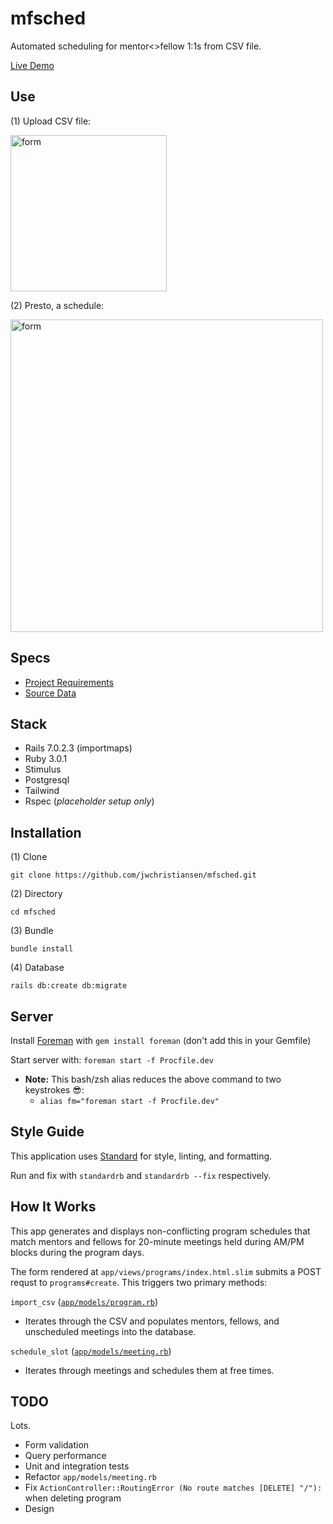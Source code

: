 # mfsched

Automated scheduling for mentor<>fellow 1:1s from CSV file.

[Live Demo](https://mfsched.herokuapp.com/)

## Use
(1) Upload CSV file:
<div><img src="https://s3.us-west-2.amazonaws.com/joelc.io/form.png" alt="form" width="250"/></div>

(2) Presto, a schedule:
<div><img src="https://s3.us-west-2.amazonaws.com/joelc.io/schedule.png" alt="form" width="500"/></div>
 
## Specs
- [Project Requirements](https://drive.google.com/file/d/1HKPelu_trblEUKA0_eh1lTRxc6ZYjvAF/view?usp=sharing)
- [Source Data](https://drive.google.com/file/d/1YcA1rmWdeyRTfX5yyQDc6EPzmOo8NPNe/view?usp=sharing)

## Stack
- Rails 7.0.2.3 (importmaps)
- Ruby 3.0.1
- Stimulus
- Postgresql
- Tailwind
- Rspec (_placeholder setup only_)

## Installation

(1) Clone

`git clone https://github.com/jwchristiansen/mfsched.git`

(2) Directory

`cd mfsched`

(3) Bundle

`bundle install`

(4) Database

`rails db:create db:migrate`

## Server

Install [Foreman](https://github.com/ddollar/foreman) with `gem install foreman` (don't add this in your Gemfile)

Start server with: `foreman start -f Procfile.dev`
  - __Note:__ This bash/zsh alias reduces the above command to two keystrokes 😎: 
    - `alias fm="foreman start -f Procfile.dev"`

## Style Guide

This application uses [Standard](https://github.com/testdouble/standard) for style, linting, and formatting.

Run and fix with `standardrb` and `standardrb --fix` respectively.

## How It Works

This app generates and displays non-conflicting program schedules that match mentors and fellows for 20-minute meetings held during AM/PM blocks during the program days.

The form rendered at `app/views/programs/index.html.slim` submits a POST requst to `programs#create`. This triggers two primary methods:

`import_csv` ([`app/models/program.rb`](https://github.com/jwchristiansen/mfsched/blob/main/app/models/program.rb))

  - Iterates through the CSV and populates mentors, fellows, and unscheduled meetings into the database.

`schedule_slot` ([`app/models/meeting.rb`](https://github.com/jwchristiansen/mfsched/blob/main/app/models/meeting.rb))

  - Iterates through meetings and schedules them at free times.

## TODO

Lots.

- Form validation
- Query performance
- Unit and integration tests
- Refactor `app/models/meeting.rb`
- Fix `ActionController::RoutingError (No route matches [DELETE] "/"):` when deleting program
- Design
